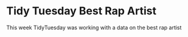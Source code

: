 # Tidy Tuesday Best Rap Artist 

This week TidyTuesday was working with a data on the best rap artist
